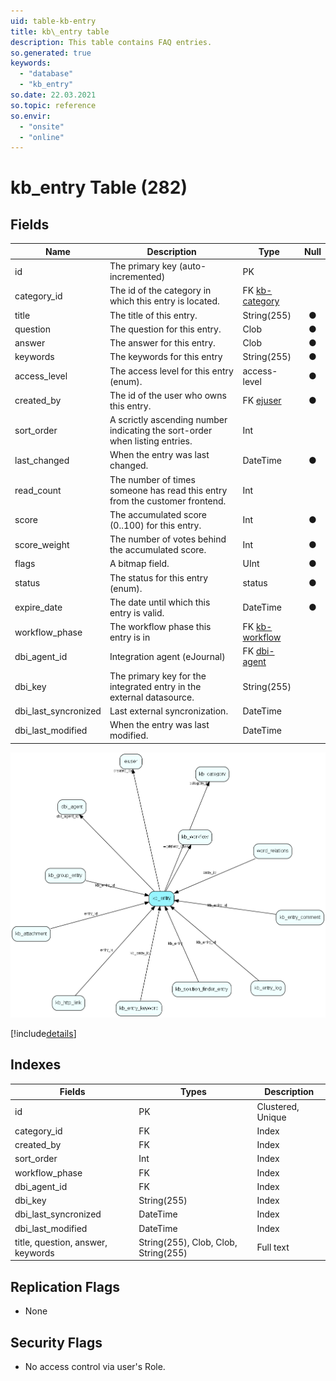 ```yaml
---
uid: table-kb-entry
title: kb\_entry table
description: This table contains FAQ entries.
so.generated: true
keywords:
  - "database"
  - "kb_entry"
so.date: 22.03.2021
so.topic: reference
so.envir:
  - "onsite"
  - "online"
---
```


# kb\_entry Table (282)

## Fields

| Name | Description | Type | Null |
|------|-------------|------|:----:|
|id|The primary key (auto-incremented)|PK| |
|category\_id|The id of the category in which this entry is located.|FK [kb-category](kb-category.md)| |
|title|The title of this entry.|String(255)|&#x25CF;|
|question|The question for this entry.|Clob|&#x25CF;|
|answer|The answer for this entry.|Clob|&#x25CF;|
|keywords|The keywords for this entry|String(255)|&#x25CF;|
|access\_level|The access level for this entry (enum).|access-level|&#x25CF;|
|created\_by|The id of the user who owns this entry.|FK [ejuser](ejuser.md)|&#x25CF;|
|sort\_order|A scrictly ascending number indicating the sort-order when listing entries.|Int| |
|last\_changed|When the entry was last changed.|DateTime|&#x25CF;|
|read\_count|The number of times someone has read this entry from the customer frontend.|Int| |
|score|The accumulated score (0..100) for this entry.|Int|&#x25CF;|
|score\_weight|The number of votes behind the accumulated score.|Int|&#x25CF;|
|flags|A bitmap field.|UInt|&#x25CF;|
|status|The status for this entry (enum).|status|&#x25CF;|
|expire\_date|The date until which this entry is valid.|DateTime|&#x25CF;|
|workflow\_phase|The workflow phase this entry is in|FK [kb-workflow](kb-workflow.md)| |
|dbi\_agent\_id|Integration agent (eJournal)|FK [dbi-agent](dbi-agent.md)| |
|dbi\_key|The primary key for the integrated entry in the external datasource.|String(255)| |
|dbi\_last\_syncronized|Last external syncronization.|DateTime| |
|dbi\_last\_modified|When the entry was last modified.|DateTime| |


![kb_entry table relationship diagram](./media/kb_entry.png)

[!include[details](./includes/kb-entry.md)]

## Indexes

| Fields | Types | Description |
|--------|-------|-------------|
|id |PK |Clustered, Unique |
|category\_id |FK |Index |
|created\_by |FK |Index |
|sort\_order |Int |Index |
|workflow\_phase |FK |Index |
|dbi\_agent\_id |FK |Index |
|dbi\_key |String(255) |Index |
|dbi\_last\_syncronized |DateTime |Index |
|dbi\_last\_modified |DateTime |Index |
|title, question, answer, keywords |String(255), Clob, Clob, String(255) |Full text |

## Replication Flags

* None

## Security Flags

* No access control via user's Role.

